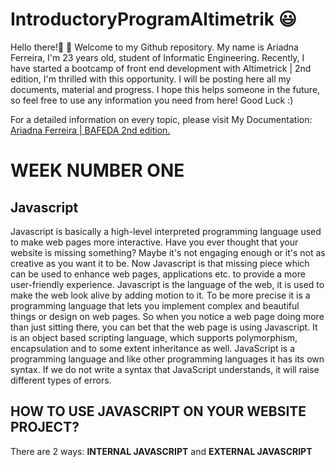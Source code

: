 # IntroductoryProgramAltimetrik :smiley:
Hello there!:wave: :wave: Welcome to my Github repository. My name is Ariadna Ferreira, I'm 23 years old, student of Informatic Engineering.
Recently, I have started a bootcamp of front end development with Altimetrick | 2nd edition, I'm thrilled with this opportunity. I will be posting here all my documents, material and progress. I hope this helps someone in the future, so feel free to use any information you need from here! 
Good Luck :)

For a detailed information on every topic, please visit My Documentation: [Ariadna Ferreira | BAFEDA 2nd edition.](https://docs.google.com/document/d/1ZryFCgftlsIX_5totunmEqqRSNZ_iNu28rxVZfv8q6s/edit?usp=sharing)

# WEEK NUMBER ONE
## Javascript
Javascript is basically a high-level interpreted programming language used to make web pages more interactive. Have you ever thought that your website is missing something?
Maybe it's not engaging enough or it's not as creative as you want it to be. Now Javascript is that missing piece which can be used to enhance web pages, applications etc. to provide a more user-friendly experience. Javascript is the language of the web, it is used to make the web look alive by adding motion to it. To be more precise it is a programming language that lets you implement complex and beautiful things or design on web pages. So when you notice a web page doing more than just sitting there, you can bet that the web page is using Javascript. 
It is an object based scripting language, which supports polymorphism, encapsulation and to some extent inheritance as well.
JavaScript is a programming language and like other programming languages it has its own syntax. If we do not write a syntax that JavaScript understands, it will raise different types of errors.
## HOW TO USE JAVASCRIPT ON YOUR WEBSITE PROJECT?
There are 2 ways: **INTERNAL JAVASCRIPT** and **EXTERNAL JAVASCRIPT**



